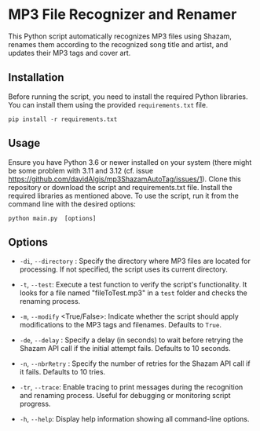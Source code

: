 # MP3 File Recognizer and Renamer

This Python script automatically recognizes MP3 files using Shazam, renames them according to the recognized song title and artist, and updates their MP3 tags and cover art.

## Installation

Before running the script, you need to install the required Python libraries. You can install them using the provided `requirements.txt` file.

```
pip install -r requirements.txt
```

## Usage

Ensure you have Python 3.6 or newer installed on your system (there might be some problem with 3.11 and 3.12 (cf. issue https://github.com/davidAlgis/mp3ShazamAutoTag/issues/1).
Clone this repository or download the script and requirements.txt file.
Install the required libraries as mentioned above.
To use the script, run it from the command line with the desired options:

```
python main.py  [options]
```

## Options

- `-di`, `--directory` <directory>: Specify the directory where MP3 files are located for processing. If not specified, the script uses its current directory.

- `-t`, `--test`: Execute a test function to verify the script's functionality. It looks for a file named "fileToTest.mp3" in a `test` folder and checks the renaming process.

- `-m`, `--modify` <True/False>: Indicate whether the script should apply modifications to the MP3 tags and filenames. Defaults to `True`.

- `-de`, `--delay` <delay>: Specify a delay (in seconds) to wait before retrying the Shazam API call if the initial attempt fails. Defaults to 10 seconds.

- `-n`, `--nbrRetry` <number>: Specify the number of retries for the Shazam API call if it fails. Defaults to 10 tries.

- `-tr`, `--trace`: Enable tracing to print messages during the recognition and renaming process. Useful for debugging or monitoring script progress.

- `-h`, `--help`: Display help information showing all command-line options.

